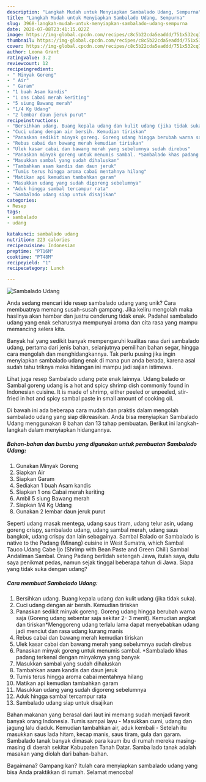 ```yaml
---
description: "Langkah Mudah untuk Menyiapkan Sambalado Udang, Sempurna"
title: "Langkah Mudah untuk Menyiapkan Sambalado Udang, Sempurna"
slug: 3968-langkah-mudah-untuk-menyiapkan-sambalado-udang-sempurna
date: 2020-07-08T23:41:15.022Z
image: https://img-global.cpcdn.com/recipes/c8c5b22cda5eaddd/751x532cq70/sambalado-udang-foto-resep-utama.jpg
thumbnail: https://img-global.cpcdn.com/recipes/c8c5b22cda5eaddd/751x532cq70/sambalado-udang-foto-resep-utama.jpg
cover: https://img-global.cpcdn.com/recipes/c8c5b22cda5eaddd/751x532cq70/sambalado-udang-foto-resep-utama.jpg
author: Leona Grant
ratingvalue: 3.2
reviewcount: 12
recipeingredient:
- " Minyak Goreng"
- " Air"
- " Garam"
- "1 buah Asam kandis"
- "1 ons Cabai merah keriting"
- "5 siung Bawang merah"
- "1/4 Kg Udang"
- "2 lembar daun jeruk purut"
recipeinstructions:
- "Bersihkan udang. Buang kepala udang dan kulit udang (jika tidak suka)."
- "Cuci udang dengan air bersih. Kemudian tiriskan"
- "Panaskan sedikit minyak goreng. Goreng udang hingga berubah warna saja (Goreng udang sebentar saja sekitar 2- 3 menit). Kemudian angkat dan tiriskan*Menggoreng udang terlalu lama dapat menyebabkan udang jadi menciut dan rasa udang kurang manis"
- "Rebus cabai dan bawang merah kemudian tiriskan"
- "Ulek kasar cabai dan bawang merah yang sebelumnya sudah direbus"
- "Panaskan minyak goreng untuk menumis sambal. *Sambalado khas padang terkenal dengan minyaknya yang banyak"
- "Masukkan sambal yang sudah dihaluskan"
- "Tambahkan asam kandis dan daun jeruk"
- "Tumis terus hingga aroma cabai mentahnya hilang"
- "Matikan api kemudian tambahkan garam"
- "Masukkan udang yang sudah digoreng sebelumnya"
- "Aduk hingga sambal tercampur rata"
- "Sambalado udang siap untuk disajikan"
categories:
- Resep
tags:
- sambalado
- udang

katakunci: sambalado udang 
nutrition: 223 calories
recipecuisine: Indonesian
preptime: "PT16M"
cooktime: "PT48M"
recipeyield: "1"
recipecategory: Lunch

---
```



![Sambalado Udang](https://img-global.cpcdn.com/recipes/c8c5b22cda5eaddd/751x532cq70/sambalado-udang-foto-resep-utama.jpg)

Anda sedang mencari ide resep sambalado udang yang unik? Cara membuatnya memang susah-susah gampang. Jika keliru mengolah maka hasilnya akan hambar dan justru cenderung tidak enak. Padahal sambalado udang yang enak seharusnya mempunyai aroma dan cita rasa yang mampu memancing selera kita.

Banyak hal yang sedikit banyak mempengaruhi kualitas rasa dari sambalado udang, pertama dari jenis bahan, selanjutnya pemilihan bahan segar, hingga cara mengolah dan menghidangkannya. Tak perlu pusing jika ingin menyiapkan sambalado udang enak di mana pun anda berada, karena asal sudah tahu triknya maka hidangan ini mampu jadi sajian istimewa.

Lihat juga resep Sambalado udang pete enak lainnya. Udang balado or Sambal goreng udang is a hot and spicy shrimp dish commonly found in Indonesian cuisine. It is made of shrimp, either peeled or unpeeled, stir-fried in hot and spicy sambal paste in small amount of cooking oil.


Di bawah ini ada beberapa cara mudah dan praktis dalam mengolah sambalado udang yang siap dikreasikan. Anda bisa menyiapkan Sambalado Udang menggunakan 8 bahan dan 13 tahap pembuatan. Berikut ini langkah-langkah dalam menyiapkan hidangannya.

<!--inarticleads1-->

##### Bahan-bahan dan bumbu yang digunakan untuk pembuatan Sambalado Udang:

1. Gunakan  Minyak Goreng
1. Siapkan  Air
1. Siapkan  Garam
1. Sediakan 1 buah Asam kandis
1. Siapkan 1 ons Cabai merah keriting
1. Ambil 5 siung Bawang merah
1. Siapkan 1/4 Kg Udang
1. Gunakan 2 lembar daun jeruk purut


Seperti udang masak mentega, udang saus tiram, udang telur asin, udang goreng crispy, sambalado udang, udang sambal merah, udang saus bangkok, udang crispy dan lain sebagainya. Sambal Balado or Sambalado is native to the Padang (Minang) cuisine in West Sumatra, which Sambal Tauco Udang Cabe Ijo (Shrimp with Bean Paste and Green Chili) Sambal Andaliman Sambal. Orang Padang berlidah setengah Jawa, itulah saya, dulu saya penikmat pedas, namun sejak tinggal beberapa tahun di Jawa. Siapa yang tidak suka dengan udang? 

<!--inarticleads2-->

##### Cara membuat Sambalado Udang:

1. Bersihkan udang. Buang kepala udang dan kulit udang (jika tidak suka).
1. Cuci udang dengan air bersih. Kemudian tiriskan
1. Panaskan sedikit minyak goreng. Goreng udang hingga berubah warna saja (Goreng udang sebentar saja sekitar 2- 3 menit). Kemudian angkat dan tiriskan*Menggoreng udang terlalu lama dapat menyebabkan udang jadi menciut dan rasa udang kurang manis
1. Rebus cabai dan bawang merah kemudian tiriskan
1. Ulek kasar cabai dan bawang merah yang sebelumnya sudah direbus
1. Panaskan minyak goreng untuk menumis sambal. *Sambalado khas padang terkenal dengan minyaknya yang banyak
1. Masukkan sambal yang sudah dihaluskan
1. Tambahkan asam kandis dan daun jeruk
1. Tumis terus hingga aroma cabai mentahnya hilang
1. Matikan api kemudian tambahkan garam
1. Masukkan udang yang sudah digoreng sebelumnya
1. Aduk hingga sambal tercampur rata
1. Sambalado udang siap untuk disajikan


Bahan makanan yang berasal dari laut ini memang sudah menjadi favorit banyak orang Indonesia. Tumis sampai layu - Masukkan cumi, udang dan jagung lalu diaduk. Kemudian tambahkan air, aduk kembali - Setelah itu masukkan saus lada hitam, kecap manis, saus tiram, gula dan garam. Sambalado tanak banyak dimasak para kaum ibu di rumah mereka masing-masing di daerah sekitar Kabupaten Tanah Datar. Samba lado tanak adalah masakan yang diolah dari bahan-bahan. 

Bagaimana? Gampang kan? Itulah cara menyiapkan sambalado udang yang bisa Anda praktikkan di rumah. Selamat mencoba!
